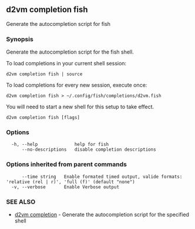 ## d2vm completion fish

Generate the autocompletion script for fish

### Synopsis

Generate the autocompletion script for the fish shell.

To load completions in your current shell session:

	d2vm completion fish | source

To load completions for every new session, execute once:

	d2vm completion fish > ~/.config/fish/completions/d2vm.fish

You will need to start a new shell for this setup to take effect.


```
d2vm completion fish [flags]
```

### Options

```
  -h, --help              help for fish
      --no-descriptions   disable completion descriptions
```

### Options inherited from parent commands

```
      --time string   Enable formated timed output, valide formats: 'relative (rel | r)', 'full (f)' (default "none")
  -v, --verbose       Enable Verbose output
```

### SEE ALSO

* [d2vm completion](d2vm_completion.md)	 - Generate the autocompletion script for the specified shell

